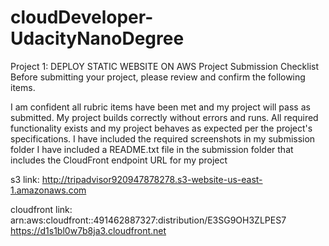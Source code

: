 # cloudDeveloper-UdacityNanoDegree
Project 1: DEPLOY STATIC WEBSITE ON AWS
Project Submission Checklist
Before submitting your project, please review and confirm the following items.

 I am confident all rubric items have been met and my project will pass as submitted.
 My project builds correctly without errors and runs.
 All required functionality exists and my project behaves as expected per the project's specifications.
 I have included the required screenshots in my submission folder
 I have included a README.txt file in the submission folder that includes the CloudFront endpoint URL for my project

s3 link:
http://tripadvisor920947878278.s3-website-us-east-1.amazonaws.com


cloudfront link: 
arn:aws:cloudfront::491462887327:distribution/E3SG9OH3ZLPES7
https://d1s1bl0w7b8ja3.cloudfront.net
